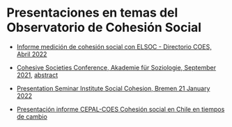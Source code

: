 # Presentaciones en temas del Observatorio de Cohesión Social


- [Informe medición de cohesión social con ELSOC - Directorio COES, Abril 2022](https://ocscoes.github.io/presentaciones/Presentación-informe-medicion.html)

- [Cohesive Societies Conference, Akademie für Soziologie, September 2021](https://ocscoes.github.io/presentaciones/presentation-cohesive-societies.html), [abstract](https://docs.google.com/document/d/15ryU7N8Qx-s7qJqbTJihF1WVvNhnszzyB_nmgxbf7SA/edit?usp=sharing)

- [Presentation Seminar Institute Social Cohesion, Bremen 21 January 2022](https://ocscoes.github.io/presentaciones/RISC-bremen-january2022.html)


- [Presentación informe CEPAL-COES Cohesión social en Chile en tiempos de cambio](https://ocscoes.github.io/presentaciones/CEPAL2022cohesionELSOC.html)
